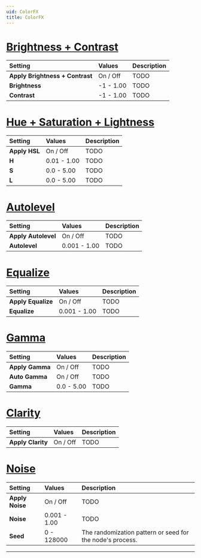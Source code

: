 ```yaml
---
uid: ColorFX
title: ColorFX
---
```


# [Brightness + Contrast](#tab/tabid-a)
| Setting                         | Values    | Description |
| :------------------------------ | :-------- | :---------- |
| **Apply Brightness + Contrast** | On / Off  | TODO        |
| **Brightness**                  | -1 - 1.00 | TODO        |
| **Contrast**                    | -1 - 1.00 | TODO        |


# [Hue + Saturation + Lightness](#tab/tabid-b)
| Setting       | Values      | Description |
| :------------ | :---------- | :---------- |
| **Apply HSL** | On / Off    | TODO        |
| **H**         | 0.01 - 1.00 | TODO        |
| **S**         | 0.0 - 5.00  | TODO        |
| **L**         | 0.0 - 5.00  | TODO        |

# [Autolevel](#tab/tabid-c)
| Setting             | Values       | Description |
| :------------------ | :----------- | :---------- |
| **Apply Autolevel** | On / Off     | TODO        |
| **Autolevel**       | 0.001 - 1.00 | TODO        |

# [Equalize](#tab/tabid-d)
| Setting            | Values       | Description |
| :----------------- | :----------- | :---------- |
| **Apply Equalize** | On / Off     | TODO        |
| **Equalize**       | 0.001 - 1.00 | TODO        |

# [Gamma](#tab/tabid-e)
| Setting         | Values     | Description |
| :-------------- | :--------- | :---------- |
| **Apply Gamma** | On / Off   | TODO        |
| **Auto Gamma**  | On / Off   | TODO        |
| **Gamma**       | 0.0 - 5.00 | TODO        |

# [Clarity](#tab/tabid-f)
| Setting           | Values   | Description |
| :---------------- | :------- | :---------- |
| **Apply Clarity** | On / Off | TODO        |

# [Noise](#tab/tabid-g)
| Setting         | Values       | Description                                               |
| :-------------- | :----------- | :-------------------------------------------------------- |
| **Apply Noise** | On / Off     | TODO                                                      |
| **Noise**       | 0.001 - 1.00 | TODO                                                      |
| **Seed**        | 0 - 128000   | The randomization pattern or seed for the node's process. |


***

<!--examples-->